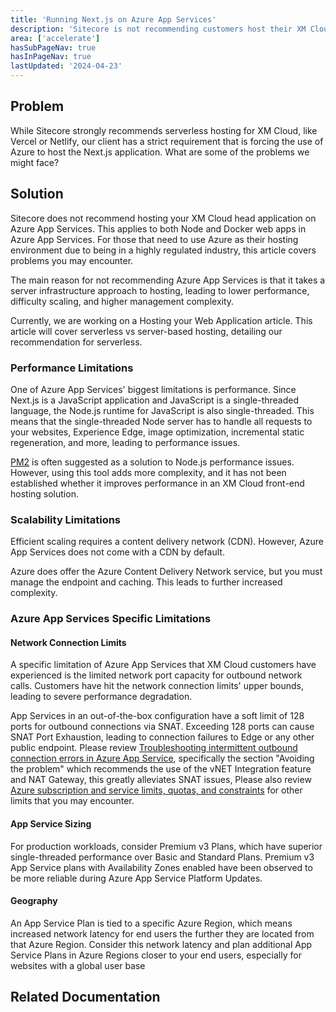 ```yaml
---
title: 'Running Next.js on Azure App Services'
description: 'Sitecore is not recommending customers host their XM Cloud head application on Azure App Services unless in a highly regulated industry.'
area: ['accelerate']
hasSubPageNav: true
hasInPageNav: true
lastUpdated: '2024-04-23'
---
```


## Problem

While Sitecore strongly recommends serverless hosting for XM Cloud, like Vercel or Netlify, our client has a strict requirement that is forcing the use of Azure to host the Next.js application. What are some of the problems we might face?

## Solution

Sitecore does not recommend hosting your XM Cloud head application on Azure App Services. This applies to both Node and Docker web apps in Azure App Services. For those that need to use Azure as their hosting environment due to being in a highly regulated industry, this article covers problems you may encounter.

The main reason for not recommending Azure App Services is that it takes a server infrastructure approach to hosting, leading to lower performance, difficulty scaling, and higher management complexity.

Currently, we are working on a Hosting your Web Application article. This article will cover serverless vs server-based hosting, detailing our recommendation for serverless.

### Performance Limitations

One of Azure App Services' biggest limitations is performance. Since Next.js is a JavaScript application and JavaScript is a single-threaded language, the Node.js runtime for JavaScript is also single-threaded. This means that the single-threaded Node server has to handle all requests to your websites, Experience Edge, image optimization, incremental static regeneration, and more, leading to performance issues.

[PM2](https://pm2.keymetrics.io/) is often suggested as a solution to Node.js performance issues. However, using this tool adds more complexity, and it has not been established whether it improves performance in an XM Cloud front-end hosting solution.

### Scalability Limitations

Efficient scaling requires a content delivery network (CDN). However, Azure App Services does not come with a CDN by default.

Azure does offer the Azure Content Delivery Network service, but you must manage the endpoint and caching. This leads to further increased complexity.

### Azure App Services Specific Limitations

#### Network Connection Limits

A specific limitation of Azure App Services that XM Cloud customers have experienced is the limited network port capacity for outbound network calls. Customers have hit the network connection limits' upper bounds, leading to severe performance degradation.

App Services in an out-of-the-box configuration have a soft limit of 128 ports for outbound connections via SNAT. Exceeding 128 ports can cause SNAT Port Exhaustion, leading to connection failures to Edge or any other public endpoint. Please review [Troubleshooting intermittent outbound connection errors in Azure App Service](https://learn.microsoft.com/en-us/azure/app-service/troubleshoot-intermittent-outbound-connection-errors), specifically the section "Avoiding the problem" which recommends the use of the vNET Integration feature and NAT Gateway, this greatly alleviates SNAT issues, Please also review [Azure subscription and service limits, quotas, and constraints](https://learn.microsoft.com/en-us/azure/azure-resource-manager/management/azure-subscription-service-limits#app-service-limits) for other limits that you may encounter.

#### App Service Sizing

For production workloads, consider Premium v3 Plans, which have superior single-threaded performance over Basic and Standard Plans. Premium v3 App Service plans with Availability Zones enabled have been observed to be more reliable during Azure App Service Platform Updates.

#### Geography

An App Service Plan is tied to a specific Azure Region, which means increased network latency for end users the further they are located from that Azure Region. Consider this network latency and plan additional App Service Plans in Azure Regions closer to your end users, especially for websites with a global user base

## Related Documentation

<Row columns={2}>
<Link title="Troubleshooting intermittent outbound connection errors in Azure App Service" link="https://learn.microsoft.com/en-us/azure/app-service/troubleshoot-intermittent-outbound-connection-errors" />
<Link title="Azure subscription and service limits, quotas, and constraints" link="https://learn.microsoft.com/en-us/azure/azure-resource-manager/management/azure-subscription-service-limits#app-service-limits" />
</Row>
